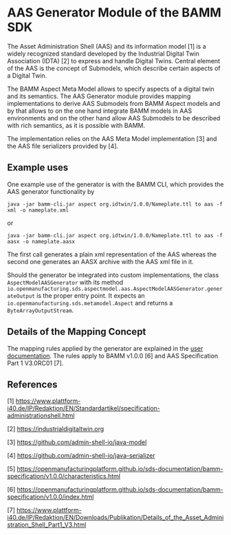 # AAS Generator Module of the BAMM SDK

The Asset Administration Shell (AAS) and its information model [1] is a widely recognized standard developed by the 
Industrial Digital Twin Association (IDTA) [2] to express and handle Digital Twins. Central element of the AAS is 
the concept of Submodels, which describe certain aspects of a Digital Twin.

The BAMM Aspect Meta Model allows to specify aspects of a digital twin and its semantics. 
The AAS Generator module provides mapping implementations to derive AAS Submodels from BAMM Aspect models
and by that allows to on the one hand integrate BAMM models in AAS environments and on the other hand allow 
AAS Submodels to be described with rich semantics, as it is possible with BAMM.

The implementation relies on the AAS Meta Model implementation [3] and the AAS file serializers provided by [4].

## Example uses
One example use of the generator is with the BAMM CLI, which provides the AAS generator functionality by
```
java -jar bamm-cli.jar aspect org.idtwin/1.0.0/Nameplate.ttl to aas -f xml -o nameplate.xml
```
or
```
java -jar bamm-cli.jar aspect org.idtwin/1.0.0/Nameplate.ttl to aas -f aasx -o nameplate.aasx
```
The first call generates a plain xml representation of the AAS whereas the second one generates an AASX archive
with the AAS xml file in it.
 
Should the generator be integrated into custom implementations, the class `AspectModelAASGenerator`
with its method `io.openmanufacturing.sds.aspectmodel.aas.AspectModelAASGenerator.generateOutput` is the 
proper entry point. It expects an `io.openmanufacturing.sds.metamodel.Aspect` and returns a 
`ByteArrayOutputStream`.


## Details of the Mapping Concept
The mapping rules applied by the generator are explained in the [user documentation](https://openmanufacturingplatform.github.io/sds-documentation/sds-developer-guide/tooling-guide/java-aspect-tooling.html#details-mapping-aas).
The rules apply to BAMM v1.0.0 [6] and  AAS Specification Part 1 V3.0RC01 [7].


## References
[1] https://www.plattform-i40.de/IP/Redaktion/EN/Standardartikel/specification-administrationshell.html

[2] https://industrialdigitaltwin.org

[3] https://github.com/admin-shell-io/java-model

[4] https://github.com/admin-shell-io/java-serializer

[5] https://openmanufacturingplatform.github.io/sds-documentation/bamm-specification/v1.0.0/characteristics.html

[6] https://openmanufacturingplatform.github.io/sds-documentation/bamm-specification/v1.0.0/index.html

[7] https://www.plattform-i40.de/IP/Redaktion/EN/Downloads/Publikation/Details_of_the_Asset_Administration_Shell_Part1_V3.html
